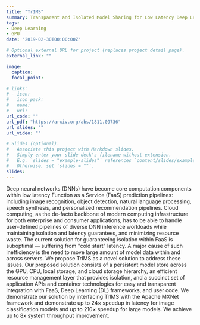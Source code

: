 ```yaml
---
title: "TrIMS"
summary: Transparent and Isolated Model Sharing for Low Latency Deep Learning Inference in Function as a Service Environments.
tags:
- Deep Learning
- GPU
date: "2019-02-30T00:00:00Z"

# Optional external URL for project (replaces project detail page).
external_link: ""

image:
  caption: 
  focal_point:

# links:
# - icon: 
#   icon_pack: 
#   name: 
#   url: 
url_code: ""
url_pdf: "https://arxiv.org/abs/1811.09736"
url_slides: ""
url_video: ""

# Slides (optional).
#   Associate this project with Markdown slides.
#   Simply enter your slide deck's filename without extension.
#   E.g. `slides = "example-slides"` references `content/slides/example-slides.md`.
#   Otherwise, set `slides = ""`.
slides:
---
```

Deep neural networks (DNNs) have become core computation components within low latency Function as a Service (FaaS) prediction pipelines: including image recognition, object detection, natural language processing, speech synthesis, and personalized recommendation pipelines. Cloud computing, as the de-facto backbone of modern computing infrastructure for both enterprise and consumer applications, has to be able to handle user-defined pipelines of diverse DNN inference workloads while maintaining isolation and latency guarantees, and minimizing resource waste. The current solution for guaranteeing isolation within FaaS is suboptimal
— suffering from "cold start" latency. A major cause of such inefficiency is the need to move large amount of model data within and across servers. We propose TrIMS as a novel solution to address these issues. Our proposed solution consists of a persistent model store across the GPU, CPU, local storage, and cloud storage hierarchy, an efficient resource management layer that provides isolation, and a succinct set of application APIs and container technologies for easy and transparent integration with FaaS, Deep Learning (DL) frameworks, and user code. We demonstrate our solution by interfacing TrIMS with the Apache MXNet framework and demonstrate up to 24× speedup in latency for image classification models and up to 210× speedup for large models. We achieve up to 8x system throughput improvement.
